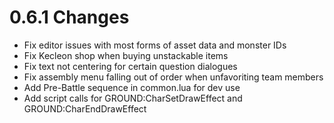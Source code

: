 # 0.6.1 Changes #

* Fix editor issues with most forms of asset data and monster IDs
* Fix Kecleon shop when buying unstackable items
* Fix text not centering for certain question dialogues
* Fix assembly menu falling out of order when unfavoriting team members
* Add Pre-Battle sequence in common.lua for dev use
* Add script calls for GROUND:CharSetDrawEffect and GROUND:CharEndDrawEffect